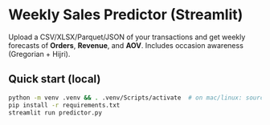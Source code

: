 # Weekly Sales Predictor (Streamlit)

Upload a CSV/XLSX/Parquet/JSON of your transactions and get weekly forecasts of
**Orders**, **Revenue**, and **AOV**. Includes occasion awareness (Gregorian + Hijri).

## Quick start (local)

```bash
python -m venv .venv && . .venv/Scripts/activate  # on mac/linux: source .venv/bin/activate
pip install -r requirements.txt
streamlit run predictor.py
